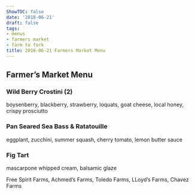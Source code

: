 ```yaml
---
ShowTOC: false
date: '2018-06-21'
draft: false
tags:
- menus
- farmers market
- farm to fork
title: 2018-06-21 Farmers Market Menu
---
```


## Farmer’s Market Menu

### Wild Berry Crostini \(2\)

boysenberry, blackberry, strawberry, loquats,
goat cheese, local honey, crispy prosciutto

### Pan Seared Sea Bass & Ratatouille

eggplant, zucchini, summer squash,
cherry tomato, lemon butter sauce

### Fig Tart

mascarpone whipped cream, balsamic glaze


Free Spirit Farms, Achmed’s Farms,
Toledo Farms, LLoyd’s Farms, Chavez Farms
